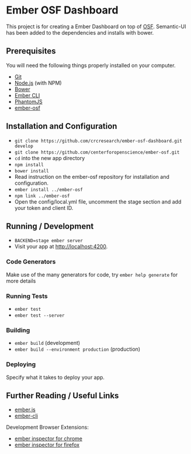 # Ember OSF Dashboard

This project is for creating a Ember Dashboard on top of [OSF](http://osf.io).  Semantic-UI has been added to the
dependencies and installs with bower.  

## Prerequisites

You will need the following things properly installed on your computer.

*   [Git](http://git-scm.com/)
*   [Node.js](http://nodejs.org/) (with NPM)
*   [Bower](http://bower.io/)
*   [Ember CLI](http://ember-cli.com/)
*   [PhantomJS](http://phantomjs.org/)
*   [ember-osf](http://github.com/centerforopenscience/ember-osf.git)

## Installation and Configuration

*   `git clone https://github.com/crcresearch/ember-osf-dashboard.git develop`
*   `git clone https://github.com/centerforopenscience/ember-osf.git`
*   `cd` into the new app directory
*   `npm install`
*   `bower install`
*   Read instruction on the ember-osf repository for installation and configuration.
*   `ember install ../ember-osf`
*   `npm link ../ember-osf`
*   Open the config/local.yml file, uncomment the stage section and add your token and client ID.

## Running / Development

*   `BACKEND=stage ember server`
*   Visit your app at [http://localhost:4200](http://localhost:4200).

### Code Generators

Make use of the many generators for code, try `ember help generate` for more details

### Running Tests

*   `ember test`
*   `ember test --server`

### Building

*   `ember build` (development)
*   `ember build --environment production` (production)

### Deploying

Specify what it takes to deploy your app.

## Further Reading / Useful Links

*   [ember.js](http://emberjs.com/)
*   [ember-cli](http://ember-cli.com/)

Development Browser Extensions:

*   [ember inspector for chrome](https://chrome.google.com/webstore/detail/ember-inspector/bmdblncegkenkacieihfhpjfppoconhi)
*   [ember inspector for firefox](https://addons.mozilla.org/en-US/firefox/addon/ember-inspector/)

